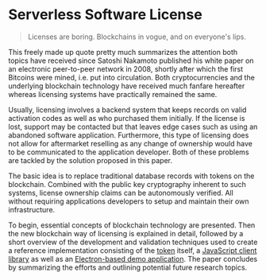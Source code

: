 # Serverless Software License

> Licenses are boring. Blockchains in vogue, and on everyone's lips.

This freely made up quote pretty much summarizes the attention both topics have received since Satoshi Nakamoto published his white paper on an electronic peer-to-peer network in 2008, shortly after which the first Bitcoins were mined, i.e. put into circulation. Both cryptocurrencies and the underlying blockchain technology have received much fanfare hereafter whereas licensing systems have practically remained the same.

Usually, licensing involves a backend system that keeps records on valid activation codes as well as who purchased them initially. If the license is lost, support may be contacted but that leaves edge cases such as using an abandoned software application. Furthermore, this type of licensing does not allow for aftermarket reselling as any change of ownership would have to be communicated to the application developer. Both of these problems are tackled by the solution proposed in this paper.

The basic idea is to replace traditional database records with tokens on the blockchain. Combined with the public key cryptography inherent to such systems, license ownership claims can be autonomously verified. All without requiring applications developers to setup and maintain their own infrastructure.

To begin, essential concepts of blockchain technology are presented. Then the new blockchain way of licensing is explained in detail, followed by a short overview of the development and validation techniques used to create a reference implementation consisting of the [token](https://github.com/niksauer/serverless-software-license) itself, a [JavaScript client library](https://github.com/niksauer/serverless-software-license) as well as an [Electron-based demo application](https://github.com/niksauer/serverless-software-license-example). The paper concludes by summarizing the efforts and outlining potential future research topics.

